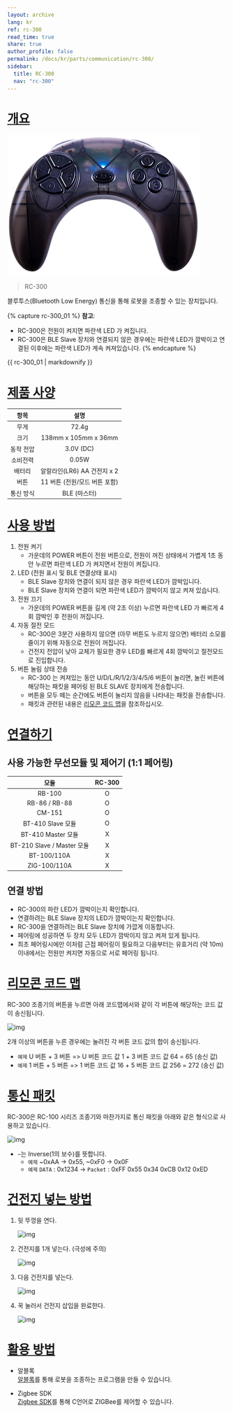 ```yaml
---
layout: archive
lang: kr
ref: rc-300
read_time: true
share: true
author_profile: false
permalink: /docs/kr/parts/communication/rc-300/
sidebar:
  title: RC-300
  nav: "rc-300"
---
```


# [개요](#개요)

![img](/assets/images/parts/communication/rc-300_product.png)

> RC-300

블루투스(Bluetooth Low Energy) 통신을 통해 로봇을 조종할 수 있는 장치입니다. 

{% capture rc-300_01 %}
**참고**:
- RC-300은 전원이 켜지면 파란색 LED 가 켜집니다.
- RC-300은 BLE Slave 장치와 연결되지 않은 경우에는 파란색 LED가 깜박이고 연결된 이후에는 파란색 LED가 계속 켜져있습니다.
{% endcapture %}

<div class="notice">{{ rc-300_01 | markdownify }}</div>

# [제품 사양](#제품-사양)

|항목|설명|
|:---:|:---:|
|무게|72.4g|
|크기|138mm x 105mm x 36mm|
|동작 전압|3.0V (DC)|
|소비전력|0.05W|
|배터리|알랄라인(LR6) AA 건전지 x 2|
|버튼|11 버튼 (전원/모드 버튼 포함)|
|통신 방식|BLE (마스터)|

# [사용 방법](#사용-방법)

1. 전원 켜기
    - 가운데의 POWER 버튼이 전원 버튼으로, 전원이 꺼진 상태에서 가볍게 1초 동안 누르면 파란색 LED 가 켜지면서 전원이 켜집니다.
2. LED (전원 표시 및 BLE 연결상태 표시)
    - BLE Slave 장치와 연결이 되지 않은 경우 파란색 LED가 깜박입니다.
    - BLE Slave 장치와 연결이 되면 파란색 LED가 깜박이지 않고 켜져 있습니다.
2. 전원 끄기
    - 가운데의 POWER 버튼을 길게 (약 2초 이상) 누르면 파란색 LED 가 빠르게 4회 깜박인 후 전원이 꺼집니다.
3. 자동 절전 모드
    - RC-300은 3분간 사용하지 않으면 (아무 버튼도 누르지 않으면) 배터리 소모를 줄이기 위해 자동으로 전원이 꺼집니다.
    - 건전지 전압이 낮아 교체가 필요한 경우 LED를 빠르게 4회 깜박이고 절전모드로 진입합니다.
4. 버튼 눌림 상태 전송
    - RC-300 는 켜져있는 동안 U/D/L/R/1/2/3/4/5/6 버튼이 눌리면, 눌린 버튼에 해당하는 패킷을 페어링 된 BLE SLAVE 장치에게 전송합니다.
    - 버튼을 모두 떼는 순간에도 버튼이 눌리지 않음을 나타내는 패킷을 전송합니다.
    - 패킷과 관련된 내용은 [리모콘 코드 맵](#리모콘-코드-맵)을 참조하십시오.

# [연결하기](#연결하기)
## 사용 가능한 무선모듈 및 제어기 (1:1 페어링)

|모듈|RC-300|
|:---:|:---:|
|RB-100|O|
|RB-86 / RB-88|O|
|CM-151|O|
|BT-410 Slave 모듈|O|
|BT-410 Master 모듈|X|
|BT-210 Slave / Master 모듈|X|
|BT-100/110A|X|
|ZIG-100/110A|X|

## 연결 방법
- RC-300의 파란 LED가 깜박이는지 확인합니다.
- 연결하려는 BLE Slave 장치의 LED가 깜박이는지 확인합니다.
- RC-300을 연결하려는 BLE Slave 장치에 가깝게 이동합니다.
- 페어링에 성공하면 두 장치 모두 LED가 깜박이지 않고 켜져 있게 됩니다.
- 최초 페어링시에만 이처럼 근접 페어링이 필요하고 다음부터는 유효거리 (약 10m) 이내에서는 전원만 켜지면 자동으로 서로 페어링 됩니다.



# <a name="리모콘-코드-맵"></a>[리모콘 코드 맵](#리모콘-코드-맵)

RC-300 조종기의 버튼을 누르면 아래 코드맵에서와 같이 각 버튼에 해당하는 코드 값이 송신됩니다.

![img](/assets/images/parts/communication/rc-100_12.png)

2개 이상의 버튼을 누른 경우에는 눌려진 각 버튼 코드 값의 합이 송신됩니다.

- `예제`  U 버튼 + 3 버튼 => U 버튼 코드 값 1 + 3 버튼 코드 값 64 = 65 (송신 값)
- `예제`  1 버튼 + 5 버튼 => 1 버튼 코드 값 16 + 5 버튼 코드 값 256 = 272 (송신 값)

# [통신 패킷](#통신-패킷)

RC-300은 RC-100 시리즈 조종기와 마찬가지로 통신 패킷을 아래와 같은 형식으로 사용하고 있습니다.

![img](/assets/images/parts/communication/rc-100_13.gif)

- `~`는 Inverse(1의 보수)를 뜻합니다.
  - `예제` ~0xAA -> 0x55, ~0xF0 -> 0x0F
  - `예제` `DATA` : 0x1234 -> `Packet` : 0xFF 0x55 0x34 0xCB 0x12 0xED

# [건전지 넣는 방법](#건전지-넣는-방법)

1. 뒷 뚜껑을 연다.

    ![img](/assets/images/parts/communication/rc-100_14.jpg)

2. 건전지를 1개 넣는다. (극성에 주의)

    ![img](/assets/images/parts/communication/rc-100_15.jpg)

3. 다음 건전지를 넣는다.

    ![img](/assets/images/parts/communication/rc-100_16.jpg)

4. 꾹 눌러서 건전지 삽입을 완료한다.

    ![img](/assets/images/parts/communication/rc-100_17.jpg)


# [활용 방법](#활용-방법)

- 알블록  
  [알블록]를 통해 로봇을 조종하는 프로그램을 만들 수 있습니다.


- Zigbee SDK  
  [Zigbee SDK]를 통해 C언어로 ZIGBee를 제어할 수 있습니다.


[알블록]: https://rblock.steamcup.org/?lang=ko
[Zigbee SDK]: /docs/kr/software/sdk/zigbee_sdk/
